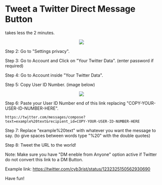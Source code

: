 # Tweet a Twitter Direct Message Button

takes less the 2 minutes.

<p align="center">
 <img src="![img01](https://user-images.githubusercontent.com/30123757/75264488-7b098380-5815-11ea-84ac-63f60920b018.jpg)>
</p>

Step 1: Go to your twitter account Click on "More" option.

Step 2: Go to "Settings privacy".

Step 3: Go to Account and Click on "Your Twitter Data". (enter password if required)

Step 4: Go to Account inside "Your Twitter Data".

Step 5: Copy User ID Number. (image below)

<p align="center">
<img src="https://user-images.githubusercontent.com/30123757/75266831-f0c31e80-5818-11ea-9b2c-fd701f301366.jpg">
</p>


Step 6: Paste your User ID Number end of this link replacing "COPY-YOUR-USER-ID-NUMBER-HERE".
```
https://twitter.com/messages/compose?text=example%20text&recipient_id=COPY-YOUR-USER-ID-NUMBER-HERE
```

Step 7: Replace "example%20text" with whatever you want the message to say. (to give spaces between words type "%20" with the double quotes)

Step 8: Tweet the URL to the world!

Note: Make sure you have "DM eneble from Anyone" option active if Twitter do not convert this link to a DM Button.

Example link: https://twitter.com/cyb3rist/status/1232325150562930690

Have fun!

